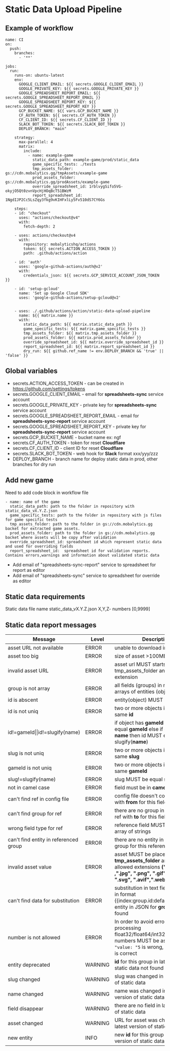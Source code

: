 # Static Data Upload Pipeline

## Example of workflow

```
name: CI
on:
  push:
    branches:
      - '**'  

jobs:  
  run:    
    runs-on: ubuntu-latest    
    env:
      GOOGLE_CLIENT_EMAIL: ${{ secrets.GOOGLE_CLIENT_EMAIL }}
      GOOGLE_PRIVATE_KEY: ${{ secrets.GOOGLE_PRIVATE_KEY }}    
      GOOGLE_SPREADSHEET_REPORT_EMAIL: ${{ secrets.GOOGLE_SPREADSHEET_REPORT_EMAIL }}
      GOOGLE_SPREADSHEET_REPORT_KEY: ${{ secrets.GOOGLE_SPREADSHEET_REPORT_KEY }}        
      GCP_BUCKET_NAME: ${{ vars.GCP_BUCKET_NAME }}     
      CF_AUTH_TOKEN: ${{ secrets.CF_AUTH_TOKEN }}     
      CF_CLIENT_ID: ${{ secrets.CF_CLIENT_ID }}  
      SLACK_BOT_TOKEN: ${{ secrets.SLACK_BOT_TOKEN }}     
      DEPLOY_BRANCH: "main"

    strategy:
      max-parallel: 4
      matrix:
        include:        
          - name: example-game
            static_data_path: example-game/prod/static_data
            game_specific_tests: ./tests        
            tmp_assets_folder: gs://cdn.mobalytics.gg/tmpAssets/example-game
            prod_assets_folder: gs://cdn.mobalytics.gg/prodAssets/example-game 
            override_spreadsheet_id: 1rblvygSifo5VG-okyjO5Qt0zvnVpcHjHOqBcT51BWzM
            report_spreadsheet_id: 1NgdIJP2Cc5LsZqy3fkg9vKIHFxlLy5Fv510dS7CY6Gs

    steps:
    - id: "checkout"
      uses: "actions/checkout@v4"
      with:
        fetch-depth: 2

    - uses: actions/checkout@v4
      with:
        repository: mobalyticshq/actions
        token: ${{ secrets.ACTION_ACCESS_TOKEN }}
        path: .github/actions/action
          
    - id: 'auth'
      uses: 'google-github-actions/auth@v2'
      with:
        credentials_json: ${{ secrets.GCP_SERVICE_ACCOUNT_JSON_TOKEN }}

    - id: 'setup-gcloud'
      name: 'Set up Google Cloud SDK'
      uses: 'google-github-actions/setup-gcloud@v2'


    - uses: ./.github/actions/action/static-data-upload-pipeline
      name: ${{ matrix.name }}
      with:
        static_data_path: ${{ matrix.static_data_path }}
        game_specific_tests: ${{ matrix.game_specific_tests }}
        tmp_assets_folder: ${{ matrix.tmp_assets_folder }}
        prod_assets_folder: ${{ matrix.prod_assets_folder }}
        override_spreadsheet_id: ${{ matrix.override_spreadsheet_id }}
        report_spreadsheet_id: ${{ matrix.report_spreadsheet_id }}    
        dry_run: ${{ github.ref_name != env.DEPLOY_BRANCH && 'true' || 'false' }}

```

## Global variables

- secrets.ACTION_ACCESS_TOKEN - can be created in https://github.com/settings/tokens
- secrets.GOOGLE_CLIENT_EMAIL - email for **spreadsheets-sync**  service account
- secrets.GOOGLE_PRIVATE_KEY - private key for **spreadsheets-sync**  service account
- secrets.GOOGLE_SPREADSHEET_REPORT_EMAIL - email for **spreadsheets-sync-report**  service account
- secrets.GOOGLE_SPREADSHEET_REPORT_KEY - private key for **spreadsheets-sync-report**  service account
- secrets.GCP_BUCKET_NAME - bucket name ex: ngf
- secrets.CF_AUTH_TOKEN - token for reset **Cloudflare**
- secrets.CF_CLIENT_ID - client ID for reset **Cloudflare**
- secrets.SLACK_BOT_TOKEN - web hook for **Slack** format xxx/yyy/zzz
- DEPLOY_BRANCH - branch name for deploy static data in prod, other branches for dry run

## Add new game

Need to add code block in workflow file

```
- name: name of the game 
  static_data_path: path to the folder in repository with static_data_vX.Y.Z.json 
  game_specific_tests: path to the folder in repository with js files for game specific tests 
  tmp_assets_folder: path to the folder in gs://cdn.mobalytics.gg backet for extracted game assets.
  prod_assets_folder: path to the folder in gs://cdn.mobalytics.gg backet where assets will be copy after validation
  override_spreadsheet_id: spreadsheet id which represent static data and used for overriding fields
  report_spreadsheet_id:  spreadsheet id for validation reports. Contains errors,warnings and information about validated static data
```

- Add email of  "spreadsheets-sync-report" service to spreadsheet for report as editor
- Add email of  "spreadsheets-sync" service to spreadsheet for override as editor

## Static data requirements

Static data file name static_data_vX.Y.Z.json X,Y,Z- numbers [0,9999]

## Static data report messages

| Message                               | Level   | Description                                                                                                                                                     |
|---------------------------------------|---------|-----------------------------------------------------------------------------------------------------------------------------------------------------------------|
| asset URL not available               | ERROR   | unable to download image by URL                                                                                                                                 |
| asset too big                         | ERROR   | size of asset >100MB                                                                                                                                            |
| invalid asset URL                     | ERROR   | asset url MUST starts with tmp_assets_folder and has allowed extension                                                                                          |
| group is not array                    | ERROR   | all fields (groups) in root MUST be arrays of entities (objects)                                                                                                |
| id is abscent                         | ERROR   | entity(object) MUST have field **id**                                                                                                                           |
| id is not uniq                        | ERROR   | two or more objects in group have same **id**                                                                                                                   |
| id!=gameId\|\|id!=slugify(name)       | ERROR   | if object has **gameId** then id MUST equal **gameId** else if object has **name** then id MUST equal slugify(**name**)                                         |
| slug is not uniq                      | ERROR   | two or more objects in group have same **slug**                                                                                                                 |
| gameId is not uniq                    | ERROR   | two or more objects in group have same **gameId**                                                                                                               |
| slug!=slugify(name)                   | ERROR   | slug MUST be equal slugify(**name**)                                                                                                                            |
| not in camel case                     | ERROR   | field must be in **camel case**                                                                                                                                 |
| can't find ref in config file         | ERROR   | config file doesn't contains ref with **from** for this field                                                                                                   |
| can't find group for ref              | ERROR   | there are no group in JSON file for ref with **to** for this field                                                                                              |
| wrong field type for ref              | ERROR   | reference field MUST be string or array of strings                                                                                                              |
| can't find entity in referenced group | ERROR   | there are no entity in referenced group for this reference field                                                                                                |
| invalid asset value                   | ERROR   | asset MUST be placed in **tmp_assets_folder** and has one of allowed extensions **(".jpeg" ,".jpg", ".png", ".gif", ".webp", ".svg", ".avif",".webm", ".mp4")** |
| can't find data for substitution      | ERROR   | substitution in text field MUST be in format {{index:group.id:default_value:opt}}  entity in JSON for **group.id** not found                                    |
| number is not allowed                 | ERROR   | In order to avoid errors during processing float32/float64/int32/int64 all numbers MUST be as strings e.g. `"value: "5` is wrong, `"value": "5"` is correct     |
| entity deprecated                     | WARNING | **id**  for this group in latest version of static data not found                                                                                               |
| slug changed                          | WARNING | slug was changed in latest  version of static data                                                                                                              |
| name changed                          | WARNING | name was changed in latest  version of static data                                                                                                              |
| field disappear                       | WARNING | there are no field in latest  version of static data                                                                                                            |
| asset changed                         | WARNING | URL for asset was changed in latest  version of static data                                                                                                     |
| new entity                            | INFO    | new **id**  for this group in latest version of static data found                                                                                               |
